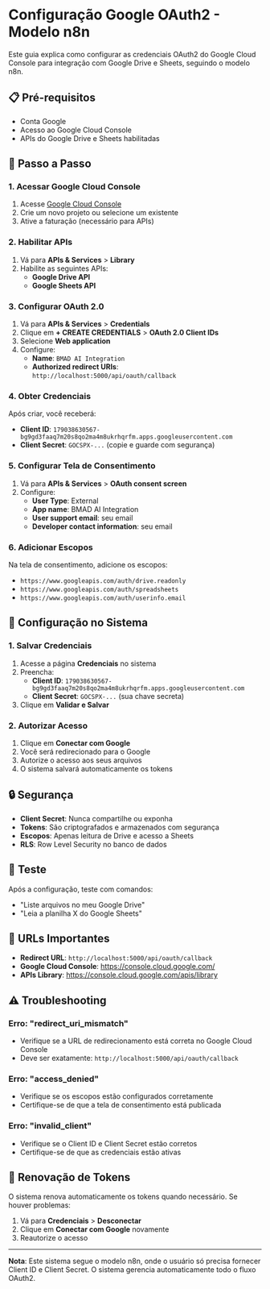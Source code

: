 # Configuração Google OAuth2 - Modelo n8n

Este guia explica como configurar as credenciais OAuth2 do Google Cloud Console para integração com Google Drive e Sheets, seguindo o modelo n8n.

## 📋 Pré-requisitos

- Conta Google
- Acesso ao Google Cloud Console
- APIs do Google Drive e Sheets habilitadas

## 🚀 Passo a Passo

### 1. Acessar Google Cloud Console

1. Acesse [Google Cloud Console](https://console.cloud.google.com/)
2. Crie um novo projeto ou selecione um existente
3. Ative a faturação (necessário para APIs)

### 2. Habilitar APIs

1. Vá para **APIs & Services** > **Library**
2. Habilite as seguintes APIs:
   - **Google Drive API**
   - **Google Sheets API**

### 3. Configurar OAuth 2.0

1. Vá para **APIs & Services** > **Credentials**
2. Clique em **+ CREATE CREDENTIALS** > **OAuth 2.0 Client IDs**
3. Selecione **Web application**
4. Configure:
   - **Name**: `BMAD AI Integration`
   - **Authorized redirect URIs**: `http://localhost:5000/api/oauth/callback`

### 4. Obter Credenciais

Após criar, você receberá:
- **Client ID**: `179038630567-bg9gd3faaq7m20s8qo2ma4m8ukrhqrfm.apps.googleusercontent.com`
- **Client Secret**: `GOCSPX-...` (copie e guarde com segurança)

### 5. Configurar Tela de Consentimento

1. Vá para **APIs & Services** > **OAuth consent screen**
2. Configure:
   - **User Type**: External
   - **App name**: BMAD AI Integration
   - **User support email**: seu email
   - **Developer contact information**: seu email

### 6. Adicionar Escopos

Na tela de consentimento, adicione os escopos:
- `https://www.googleapis.com/auth/drive.readonly`
- `https://www.googleapis.com/auth/spreadsheets`
- `https://www.googleapis.com/auth/userinfo.email`

## 🔧 Configuração no Sistema

### 1. Salvar Credenciais

1. Acesse a página **Credenciais** no sistema
2. Preencha:
   - **Client ID**: `179038630567-bg9gd3faaq7m20s8qo2ma4m8ukrhqrfm.apps.googleusercontent.com`
   - **Client Secret**: `GOCSPX-...` (sua chave secreta)
3. Clique em **Validar e Salvar**

### 2. Autorizar Acesso

1. Clique em **Conectar com Google**
2. Você será redirecionado para o Google
3. Autorize o acesso aos seus arquivos
4. O sistema salvará automaticamente os tokens

## 🔒 Segurança

- **Client Secret**: Nunca compartilhe ou exponha
- **Tokens**: São criptografados e armazenados com segurança
- **Escopos**: Apenas leitura de Drive e acesso a Sheets
- **RLS**: Row Level Security no banco de dados

## 🧪 Teste

Após a configuração, teste com comandos:
- "Liste arquivos no meu Google Drive"
- "Leia a planilha X do Google Sheets"

## 📝 URLs Importantes

- **Redirect URL**: `http://localhost:5000/api/oauth/callback`
- **Google Cloud Console**: https://console.cloud.google.com/
- **APIs Library**: https://console.cloud.google.com/apis/library

## ⚠️ Troubleshooting

### Erro: "redirect_uri_mismatch"
- Verifique se a URL de redirecionamento está correta no Google Cloud Console
- Deve ser exatamente: `http://localhost:5000/api/oauth/callback`

### Erro: "access_denied"
- Verifique se os escopos estão configurados corretamente
- Certifique-se de que a tela de consentimento está publicada

### Erro: "invalid_client"
- Verifique se o Client ID e Client Secret estão corretos
- Certifique-se de que as credenciais estão ativas

## 🔄 Renovação de Tokens

O sistema renova automaticamente os tokens quando necessário. Se houver problemas:

1. Vá para **Credenciais** > **Desconectar**
2. Clique em **Conectar com Google** novamente
3. Reautorize o acesso

---

**Nota**: Este sistema segue o modelo n8n, onde o usuário só precisa fornecer Client ID e Client Secret. O sistema gerencia automaticamente todo o fluxo OAuth2.
